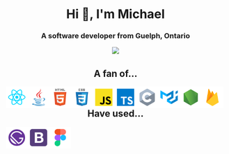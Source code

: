 <h1 align="center">Hi 👋, I'm Michael</h1>
<h3 align="center">A software developer from Guelph, Ontario</h3>

<span align="center"></span>

<p align="center" >
  <a href="http://github-readme-streak-stats.herokuapp.com?user=L-Michael1&theme=dracula&date_format=M%20j%5B%2C%20Y%5D)"> 
    <img  src="http://github-readme-streak-stats.herokuapp.com?user=L-Michael1&theme=dracula&date_format=M%20j%5B%2C%20Y%5D)"/>
  </a>
</p>

<h2 align="center">A fan of...</h2>
<img align="left" src="./icons/react.svg" alt="react" height="50px"/>
<img align="left" src="./icons/java.svg" alt="java" height="50px"/>
<img align="left" src="./icons/html.svg" alt="html" height="50px"/>
<img align="left" src="./icons/css.svg" alt="css" height="50px"/>
<img align="left" src="./icons/javascript.svg" alt="javascript" height="50px"/>
<img align="left" src="./icons/typescript.svg" alt="typescript" height="50px"/>
<img align="left" src="./icons/c.svg" alt="c" height="50px"/>
<img align="left" src="./icons/material-ui.svg" alt="material-ui" height="50px"/>
<img align="left" src="./icons/node.svg" alt="node" height="50px"/>
<img align="left" src="./icons/firebase.svg" alt="firebase" height="50px"/>

<h2 align="center">Have used...</h2>
<img align="left" src="./icons/gatsby.svg" alt="gatsby" height="50px"/>
<img align="left" src="./icons/bootstrap.svg" alt="bootstrap" height="50px"/>
<img align="left" src="./icons/figma.svg" alt="figma" height="50px"/>
